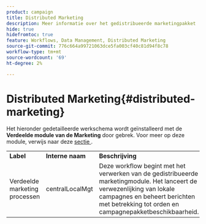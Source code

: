 ```yaml
---
product: campaign
title: Distributed Marketing
description: Meer informatie over het gedistribueerde marketingpakket
hide: true
hidefromtoc: true
feature: Workflows, Data Management, Distributed Marketing
source-git-commit: 776c664a99721063dce5fa003cf40c81d94f8c78
workflow-type: tm+mt
source-wordcount: '69'
ht-degree: 2%

---
```



# Distributed Marketing{#distributed-marketing}



Het hieronder gedetailleerde werkschema wordt geïnstalleerd met de **Verdeelde module van de Marketing** door gebrek. Voor meer op deze module, verwijs naar deze [ sectie ](../../distributed/using/about-distributed-marketing.md).

<table> 
 <tbody> 
  <tr> 
   <td> <strong>Label</strong><br /> </td> 
   <td> <strong> Interne naam </strong><br /> </td> 
   <td> <strong>Beschrijving</strong><br /> </td> 
  </tr> 
  <tr> 
   <td> <span class="uicontrol"> Verdeelde marketing processen </span> <br /> </td> 
   <td> <span class="uicontrol"> centralLocalMgt </span> <br /> </td> 
   <td> Deze workflow begint met het verwerken van de gedistribueerde marketingmodule. Het lanceert de verwezenlijking van lokale campagnes en beheert berichten met betrekking tot orden en campagnepakketbeschikbaarheid.<br /> </td> 
  </tr> 
 </tbody> 
</table>

